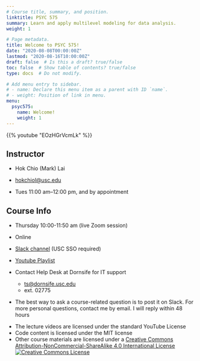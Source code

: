 ```yaml
---
# Course title, summary, and position.
linktitle: PSYC 575
summary: Learn and apply multilevel modeling for data analysis.
weight: 1

# Page metadata.
title: Welcome to PSYC 575!
date: "2020-08-08T00:00:00Z"
lastmod: "2020-08-16T10:00:00Z"
draft: false  # Is this a draft? true/false
toc: false  # Show table of contents? true/false
type: docs  # Do not modify.

# Add menu entry to sidebar.
# - name: Declare this menu item as a parent with ID `name`.
# - weight: Position of link in menu.
menu:
  psyc575:
    name: Welcome!
    weight: 1
---
```


{{% youtube "EOzHGrVcmLk" %}}

<div class="row">
  <div class="col-md-5">

## Instructor

- <i class="fas fa-user"></i> Hok Chio (Mark) Lai
- <i class="fas fa-envelope"></i> hokchiol@usc.edu
- <i class="far fa-clock"></i> Tues 11:00 am–12:00 pm, and by appointment

  </div>
  <div class="col-md-7">

## Course Info

- <i class="far fa-calendar"></i> Thursday 10:00-11:50 am (live Zoom session)
- <i class="fas fa-map-marker"></i> Online
- <i class="fab fa-slack"></i> <a href="https://uscdornsifeclass.slack.com" target="_blank">Slack channel</a> (USC SSO required)
- <i class="fab fa-youtube"></i> <a href="https://www.youtube.com/playlist?list=PL8yE0xYJxnw3d1bIbHDqJv3RL6VOCh5-M" target="_blank">Youtube Playlist</a>
- <i class="fas fa-question-circle"></i>Contact Help Desk at Dornsife for IT support 
    * <i class="fas fa-envelope"></i> ts@dornsife.usc.edu
    * <i class="fas fa-phone"></i> ext. 02775
- The best way to ask a course-related question is to post it on Slack. For more personal questions, contact me by email. I will reply within 48 hours

  </div>
</div>

- The lecture videos are licensed under the standard YouTube License
- Code content is licensed under the MIT license
- Other course materials are licensed under a <a rel="license" href="http://creativecommons.org/licenses/by-nc-sa/4.0/">Creative Commons Attribution-NonCommercial-ShareAlike 4.0 International License</a>  
<a rel="license" href="http://creativecommons.org/licenses/by-nc-sa/4.0/"><img alt="Creative Commons License" style="border-width:0" src="https://i.creativecommons.org/l/by-nc-sa/4.0/88x31.png" /></a>
